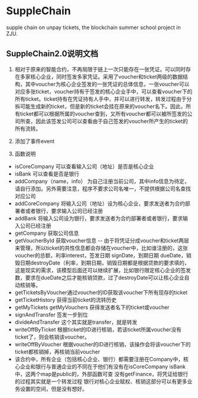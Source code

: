 # SuppleChain
supple chain on unpay tickets, the blockchain summer school project in ZJU.


## SuppleChain2.0说明文档

1. 相对于原来的智能合约，不再局限于链上一次只能存在一张凭证。可以同时存在多家核心企业，同时签发多家凭证。采用了voucher和ticket两级的数据结构，其中voucher为核心企业签发的一张凭证的总体信息，一张voucher可以对应多张ticket，voucher持有于签发的核心企业手中，可以查看voucher下的所有ticket。ticket持有在凭证持有人手中，并可以进行转发，转发过程由于分拆可能生成新的ticket，但是新的ticket会挂在原来的voucher名下。因此，所有ticket都可以根据所属的voucher查到，又所有voucher都可以被所签发的公司所查，因此该签发公司可以查看由于自己签发的voucher所产生的ticket的所有流转。

2. 添加了事件event

3. 函数说明
  - isCoreCompany 可以查看输入公司（地址）是否是核心企业
  - isBank 可以查看是否是银行
  - addCompany（name，info） 为自己注册当前公司，其中info信息为待定，请自行添加。另外需要注意，程序不要求公司名唯一，不提供根据公司名查找对应公司
  - addCoreCompany 将输入公司（地址）设为核心企业，要求发送者为合约部署者或者银行，要求输入公司已经注册
  - addBank 将输入公司设为银行，要求发送者为合约部署者或者银行，要求输入公司已经注册
  - getCompany 获取公司信息
  - getVoucherById 获取voucher信息
  -- 由于将凭证分成voucher和ticket两层来管理，所以ticket的共性信息都会存储在voucher中，比如谁注册的，这张voucher的总额，利率interest，签发日期 signDate，到期日期 dueDate，销毁日期destroyDate（利率，到期日期，销毁日期都是根据贷款的要求填的，这是现实的需求，该模型后面还可以继续扩展，比如银行限定核心企业的签发数，要求在dueDate之后才能核销贷款，过了destroyDate可以让核心企业自动核销等。
  - getTicketsByVoucher通过voucher的ID获取该voucher下所有现存的ticket
  - getTicketHistory 获得当前ticket的流转历史
  - getMyTickets getMyVouchers 获得发送者名下的ticket或voucher
  - signAndTransfer 签发一步到位
  - divideAndTransfer 这个其实就是transfer，就是转发
  - writeOffByTicket 根据ticket的ID进行核销，若该ticket所属voucher没有ticket了，则会核销该voucher。
  - writeOffByVoucher 根据voucher的ID进行核销，该操作会将该voucher下的ticket都核销掉，再核销当前voucher
  - 该合约中，所有企业（包括核心企业、银行）都需要注册在Company中，核心企业和银行与普通企业的不同在于他们有没有在isCoreCompany isBank中，这两个map是public的，外部函数可查
没有getFinance，将凭证给银行的过程其实就是一个转发过程
银行对核心企业赋权、核销这部分可以有更多业务设置的空间，但是没有想好。
